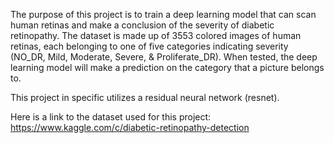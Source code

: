 The purpose of this project is to train a deep learning model that can scan human retinas and make a conclusion of the severity of diabetic retinopathy. The dataset is made up of 3553 colored images of human retinas, each belonging to one of five categories indicating severity (NO_DR, Mild, Moderate, Severe, & Proliferate_DR). When tested, the deep learning model will make a prediction on the category that a picture belongs to. 

This project in specific utilizes a residual neural network (resnet). 

Here is a link to the dataset used for this project: https://www.kaggle.com/c/diabetic-retinopathy-detection
